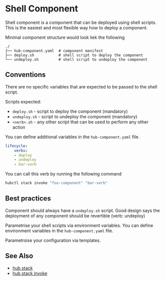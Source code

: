 # Shell Component

Shell component is a component that can be deployed using shell scripts. This is the easiest and most flexible way how to deploy a component. 

Minimal component structure would look liek the following

```text
./
├── hub-component.yaml  # component manifest
├── deploy.sh           # shell script to deploy the component
└── undeploy.sh         # shell script to undeploy the component
```

## Conventions

There are no specific variables that are expected to be passed to the shell script. 

Scripts expected:

* `deploy.sh` - script to deploy the component (mandatory)
* `undeploy.sh` - script to undeploy the component (mandatory)
* `<verb>.sh` - any other script that can be used to perform any other action

You can define additional variables in the `hub-component.yaml` file.

```yaml
lifecycle:
    verbs:
    - deploy
    - undeploy
    - bar-verb
```

You can call this verb by running the following command

```bash
hubctl stack invoke "foo-component" "bar-verb"
```

## Best practices

Component should always have a `undeploy.sh` script. Good design says the deployment of any component should be revertible (verb: undeploy)

Parametrise your shell scripts via environment variables. You can define environment variables in the `hub-component.yaml` file.

Parametrsise your configuration via templates.

## See Also

* [hub stack](/hubctl/cli/hubctl-stack/)
* [hub stack invoke](/hubctl/cli/hubctl-stack-invoke/)
